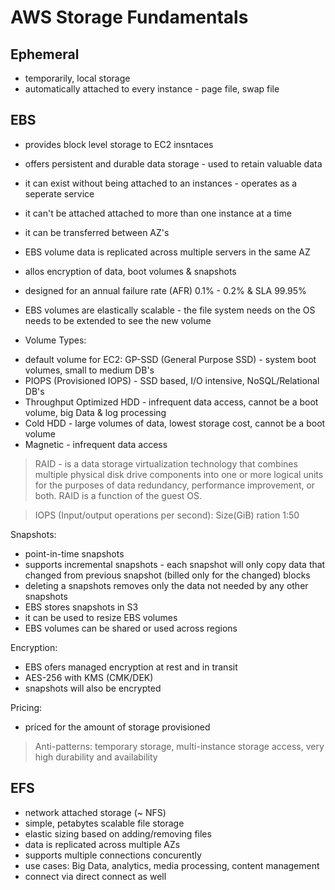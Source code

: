 
# AWS Storage Fundamentals #

## Ephemeral ##
- temporarily, local storage 
- automatically attached to every instance - page file, swap file

## EBS ##
- provides block level storage to EC2 insntaces
- offers persistent and durable data storage - used to retain valuable data
- it can exist without being attached to an instances - operates as a seperate service
- it can't be attached attached to more than one instance at a time
- it can be transferred between AZ's
- EBS volume data is replicated across multiple servers in the same AZ
- allos encryption of data, boot volumes & snapshots
- designed for an annual failure rate (AFR) 0.1% - 0.2% & SLA 99.95%
- EBS volumes are elastically scalable - the file system needs on the OS needs to be extended to see the new volume

- Volume Types:
 * default volume for EC2: GP-SSD (General Purpose SSD) - system boot volumes, small to medium DB's
 * PIOPS (Provisioned IOPS) - SSD based, I/O intensive, NoSQL/Relational DB's
 * Throughput Optimized HDD - infrequent data access, cannot be a boot volume, big Data & log processing
 * Cold HDD - large volumes of data, lowest storage cost, cannot be a boot volume
 * Magnetic - infrequent data access

> RAID - is a data storage virtualization technology that combines multiple physical disk drive components into one or more logical units for the purposes of data redundancy, performance improvement, or both. RAID is a function of the guest OS. 

> IOPS (Input/output operations per second): Size(GiB) ration 1:50

Snapshots:
- point-in-time snapshots
- supports incremental snapshots - each snapshot will only copy data that changed from previous snapshot (billed only for the changed) blocks
- deleting a snapshots removes only the data not needed by any other snapshots
- EBS stores snapshots in S3
- it can be used to resize EBS volumes
- EBS volumes can be shared or used across regions

Encryption:
- EBS ofers managed encryption at rest and in transit
- AES-256 with KMS (CMK/DEK)
- snapshots will also be encrypted

Pricing:
- priced for the amount of storage provisioned

> Anti-patterns: temporary storage, multi-instance storage access, very high durability and availability

## EFS ##
- network attached storage (~ NFS)
- simple, petabytes scalable file storage
- elastic sizing based on adding/removing files
- data is replicated across multiple AZs
- supports multiple connections concurently 
- use cases: Big Data, analytics, media processing, content management
- connect via direct connect as well
